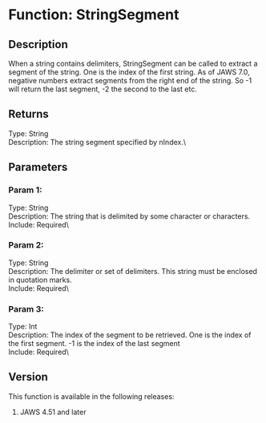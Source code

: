 # Function: StringSegment

## Description

When a string contains delimiters, StringSegment can be called to
extract a segment of the string. One is the index of the first string.
As of JAWS 7.0, negative numbers extract segments from the right end of
the string. So -1 will return the last segment, -2 the second to the
last etc.

## Returns

Type: String\
Description: The string segment specified by nIndex.\

## Parameters

### Param 1:

Type: String\
Description: The string that is delimited by some character or
characters.\
Include: Required\

### Param 2:

Type: String\
Description: The delimiter or set of delimiters. This string must be
enclosed in quotation marks.\
Include: Required\

### Param 3:

Type: Int\
Description: The index of the segment to be retrieved. One is the index
of the first segment. -1 is the index of the last segment\
Include: Required\

## Version

This function is available in the following releases:

1.  JAWS 4.51 and later
